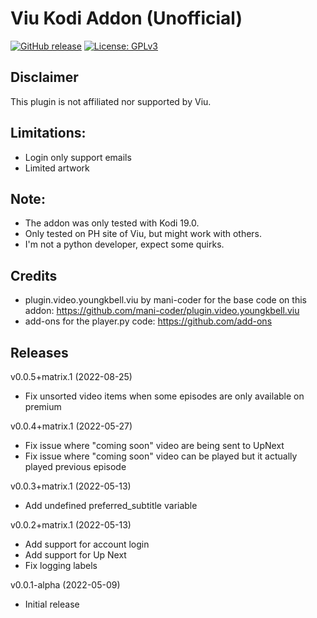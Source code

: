 # Viu Kodi Addon (Unofficial)

[![GitHub release](https://img.shields.io/github/release/maynero/plugin.video.viu.svg)](https://github.com/maynero/plugin.video.viu/releases)
[![License: GPLv3](https://img.shields.io/badge/License-GPLv3-yellow.svg)](https://opensource.org/licenses/GPL-3.0)

## Disclaimer
This plugin is not affiliated nor supported by Viu.

## Limitations: 
 - Login only support emails
 - Limited artwork

## Note: 
 - The addon was only tested with Kodi 19.0.
 - Only tested on PH site of Viu, but might work with others.
 - I'm not a python developer, expect some quirks.

## Credits
 - plugin.video.youngkbell.viu by mani-coder for the base code on this addon: https://github.com/mani-coder/plugin.video.youngkbell.viu
 - add-ons for the player.py code: https://github.com/add-ons

## Releases
v0.0.5+matrix.1 (2022-08-25)
- Fix unsorted video items when some episodes are only available on premium

v0.0.4+matrix.1 (2022-05-27)
- Fix issue where "coming soon" video are being sent to UpNext
- Fix issue where "coming soon" video can be played but it actually played previous episode

v0.0.3+matrix.1 (2022-05-13)
- Add undefined preferred_subtitle variable

v0.0.2+matrix.1 (2022-05-13)
- Add support for account login
- Add support for Up Next
- Fix logging labels

v0.0.1-alpha (2022-05-09)
- Initial release
